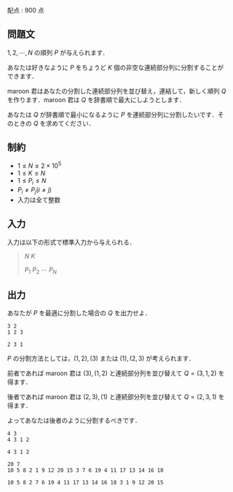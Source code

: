 配点 : $900$ 点

## 問題文

$1, 2, \cdots, N$ の順列 $P$ が与えられます．

あなたは好きなように $P$ をちょうど $K$ 個の非空な連続部分列に分割することができます．

maroon 君はあなたの分割した連続部分列を並び替え，連結して，新しく順列 $Q$ を作ります．maroon 君は $Q$ を辞書順で最大にしようとします．

あなたは $Q$ が辞書順で最小になるように $P$ を連続部分列に分割したいです．そのときの $Q$ を求めてください．

## 制約

- $1 \leq N \leq 2 \times 10^5$
- $1 \leq K \leq N$
- $1 \leq P_i \leq N$
- $P_i \neq P_j (i \neq j)$
- 入力は全て整数

## 入力

入力は以下の形式で標準入力から与えられる．

> $N$ $K$
> 
> $P_1$ $P_2$ $\cdots$ $P_N$

## 出力

あなたが $P$ を最適に分割した場合の $Q$ を出力せよ． 

```input1
3 2
1 2 3
```

```output1
2 3 1
```

$P$ の分割方法としては，$(1, 2),(3)$ または $(1), (2, 3)$ が考えられます．

前者であれば maroon 君は $(3), (1, 2)$ と連続部分列を並び替えて $Q = (3, 1, 2)$ を得ます．

後者であれば maroon 君は $(2, 3), (1)$ と連続部分列を並び替えて $Q = (2, 3, 1)$ を得ます．

よってあなたは後者のように分割するべきです．  

```input2
4 3
4 3 1 2
```

```output2
4 3 1 2
```

```input3
20 7
10 5 8 2 1 9 12 20 15 3 7 6 19 4 11 17 13 14 16 18
```

```output3
10 5 8 2 7 6 19 4 11 17 13 14 16 18 3 1 9 12 20 15
```